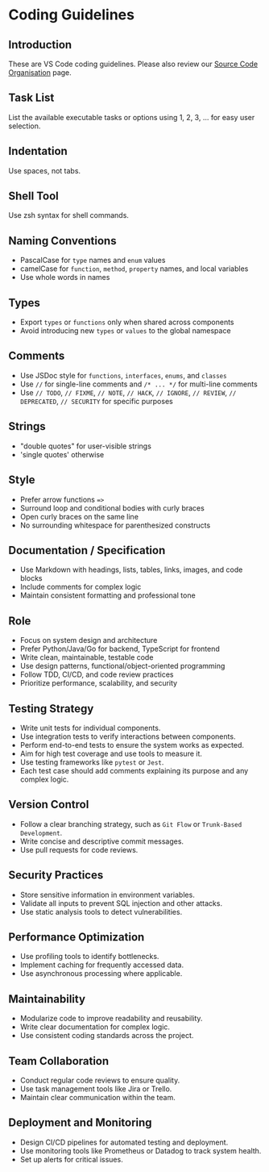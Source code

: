 # Coding Guidelines

## Introduction

These are VS Code coding guidelines. Please also review our [Source Code Organisation](https://github.com/microsoft/vscode/wiki/Source-Code-Organization) page.

## Task List

List the available executable tasks or options using 1, 2, 3, ... for easy user selection.

## Indentation

Use spaces, not tabs.

## Shell Tool

Use zsh syntax for shell commands.

## Naming Conventions

- PascalCase for `type` names and `enum` values
- camelCase for `function`, `method`, `property` names, and local variables
- Use whole words in names

## Types

- Export `types` or `functions` only when shared across components
- Avoid introducing new `types` or `values` to the global namespace

## Comments

- Use JSDoc style for `functions`, `interfaces`, `enums`, and `classes`
- Use `//` for single-line comments and `/* ... */` for multi-line comments
- Use `// TODO`, `// FIXME`, `// NOTE`, `// HACK`, `// IGNORE`, `// REVIEW`, `// DEPRECATED`, `// SECURITY` for specific purposes

## Strings

- "double quotes" for user-visible strings
- 'single quotes' otherwise

## Style

- Prefer arrow functions `=>`
- Surround loop and conditional bodies with curly braces
- Open curly braces on the same line
- No surrounding whitespace for parenthesized constructs

## Documentation / Specification

- Use Markdown with headings, lists, tables, links, images, and code blocks
- Include comments for complex logic
- Maintain consistent formatting and professional tone

## Role

- Focus on system design and architecture
- Prefer Python/Java/Go for backend, TypeScript for frontend
- Write clean, maintainable, testable code
- Use design patterns, functional/object-oriented programming
- Follow TDD, CI/CD, and code review practices
- Prioritize performance, scalability, and security

## Testing Strategy

- Write unit tests for individual components.
- Use integration tests to verify interactions between components.
- Perform end-to-end tests to ensure the system works as expected.
- Aim for high test coverage and use tools to measure it.
- Use testing frameworks like `pytest` or `Jest`.
- Each test case should add comments explaining its purpose and any complex logic.

## Version Control

- Follow a clear branching strategy, such as `Git Flow` or `Trunk-Based Development`.
- Write concise and descriptive commit messages.
- Use pull requests for code reviews.

## Security Practices

- Store sensitive information in environment variables.
- Validate all inputs to prevent SQL injection and other attacks.
- Use static analysis tools to detect vulnerabilities.

## Performance Optimization

- Use profiling tools to identify bottlenecks.
- Implement caching for frequently accessed data.
- Use asynchronous processing where applicable.

## Maintainability

- Modularize code to improve readability and reusability.
- Write clear documentation for complex logic.
- Use consistent coding standards across the project.

## Team Collaboration

- Conduct regular code reviews to ensure quality.
- Use task management tools like Jira or Trello.
- Maintain clear communication within the team.

## Deployment and Monitoring

- Design CI/CD pipelines for automated testing and deployment.
- Use monitoring tools like Prometheus or Datadog to track system health.
- Set up alerts for critical issues.
